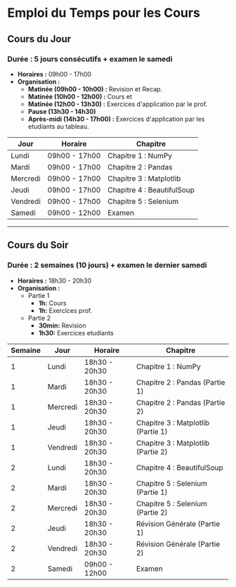 # Emploi du Temps pour les Cours

## **Cours du Jour**
### Durée : 5 jours consécutifs + examen le samedi
- **Horaires :** 09h00 - 17h00
- **Organisation :**
  - **Matinée (09h00 - 10h00) :** Revision et Recap.
  - **Matinée (10h00 - 12h00) :** Cours et 
  - **Matinée (12h00 - 13h30) :** Exercices d'application par le prof.
  - **Pause (13h30 - 14h30)**
  - **Après-midi (14h30 - 17h00) :** Exercices d'application par les etudiants au tableau.

| Jour          | Horaire       | Chapitre                         |
|---------------|---------------|----------------------------------|
| Lundi         | 09h00 - 17h00 | Chapitre 1 : NumPy              |
| Mardi         | 09h00 - 17h00 | Chapitre 2 : Pandas             |
| Mercredi      | 09h00 - 17h00 | Chapitre 3 : Matplotlib         |
| Jeudi         | 09h00 - 17h00 | Chapitre 4 : BeautifulSoup      |
| Vendredi      | 09h00 - 17h00 | Chapitre 5 : Selenium           |
| Samedi        | 09h00 - 12h00 | Examen                          |

---

## **Cours du Soir**
### Durée : 2 semaines (10 jours) + examen le dernier samedi
- **Horaires :** 18h30 - 20h30
- **Organisation :**
  - Partie 1
    - **1h:** Cours
    - **1h:** Exercices prof.
  - Partie 2
    - **30min:** Revision
    - **1h30:** Exercices etudiants

| Semaine | Jour          | Horaire       | Chapitre                         |
|---------|---------------|---------------|----------------------------------|
| 1       | Lundi         | 18h30 - 20h30 | Chapitre 1 : NumPy              |
| 1       | Mardi         | 18h30 - 20h30 | Chapitre 2 : Pandas (Partie 1)  |
| 1       | Mercredi      | 18h30 - 20h30 | Chapitre 2 : Pandas (Partie 2)  |
| 1       | Jeudi         | 18h30 - 20h30 | Chapitre 3 : Matplotlib (Partie 1) |
| 1       | Vendredi      | 18h30 - 20h30 | Chapitre 3 : Matplotlib (Partie 2) |
| 2       | Lundi         | 18h30 - 20h30 | Chapitre 4 : BeautifulSoup      |
| 2       | Mardi         | 18h30 - 20h30 | Chapitre 5 : Selenium (Partie 1)|
| 2       | Mercredi      | 18h30 - 20h30 | Chapitre 5 : Selenium (Partie 2)|
| 2       | Jeudi         | 18h30 - 20h30 | Révision Générale (Partie 1)   |
| 2       | Vendredi      | 18h30 - 20h30 | Révision Générale (Partie 2)   |
| 2       | Samedi        | 09h00 - 12h00 | Examen                          |

